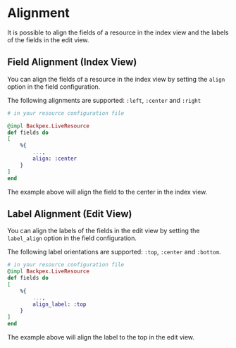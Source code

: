 # Alignment

It is possible to align the fields of a resource in the index view and the labels of the fields in the edit view.

## Field Alignment (Index View)

You can align the fields of a resource in the index view by setting the `align` option in the field configuration.

The following alignments are supported: `:left`, `:center` and `:right`

```elixir
# in your resource configuration file

@impl Backpex.LiveResource
def fields do
[
    %{
        ...,
        align: :center
    }
]
end
```

The example above will align the field to the center in the index view.

## Label Alignment (Edit View)

You can align the labels of the fields in the edit view by setting the `label_align` option in the field configuration.

The following label orientations are supported: `:top`, `:center` and `:bottom`.

```elixir
# in your resource configuration file
@impl Backpex.LiveResource
def fields do
[
    %{
        ...,
        align_label: :top
    }
]
end
```

The example above will align the label to the top in the edit view.